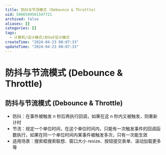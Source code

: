 ```yaml
---
title: 防抖与节流模式 (Debounce & Throttle)
uid: 5066549581547721
archived: false
aliases: []
categories: []
tags:
  - 计算机/设计模式/非GoF设计模式
createTime: "2024-04-23 00:07:33"
updateTime: "2024-04-23 00:07:33"
---
```


# 防抖与节流模式 (Debounce & Throttle)

## 防抖与节流模式 (Debounce & Throttle)

- 防抖：在事件被触发 n 秒后再执行回调，如果在这 n 秒内又被触发，则重新计时
- 节流：规定一个单位时间，在这个单位时间内，只能有一次触发事件的回调函数执行，如果在同一个单位时间内某事件被触发多次，只有一次能生效
- 适用场景：搜索框搜索联想、窗口大小 resize、按钮提交表单、滚动加载更多等

